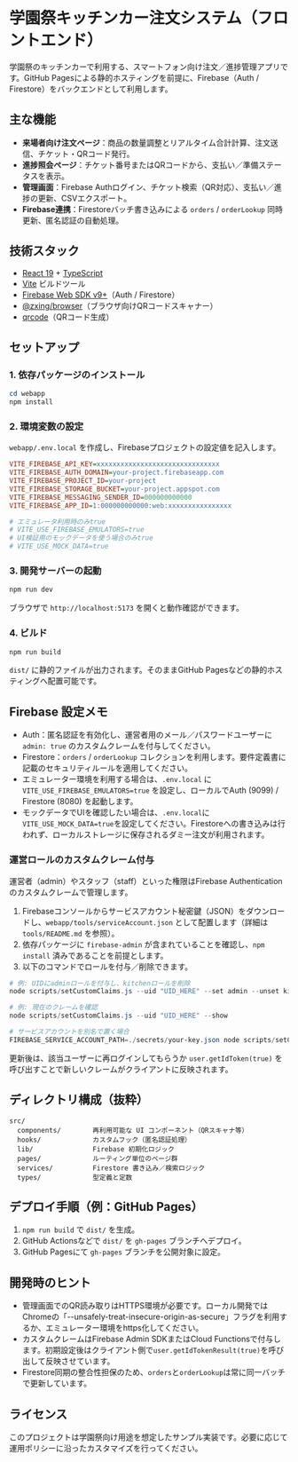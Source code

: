 # 学園祭キッチンカー注文システム（フロントエンド）

学園祭のキッチンカーで利用する、スマートフォン向け注文／進捗管理アプリです。GitHub Pagesによる静的ホスティングを前提に、Firebase（Auth / Firestore）をバックエンドとして利用します。

## 主な機能

- **来場者向け注文ページ**：商品の数量調整とリアルタイム合計計算、注文送信、チケット・QRコード発行。
- **進捗照会ページ**：チケット番号またはQRコードから、支払い／準備ステータスを表示。
- **管理画面**：Firebase Authログイン、チケット検索（QR対応）、支払い／進捗の更新、CSVエクスポート。
- **Firebase連携**：Firestoreバッチ書き込みによる `orders` / `orderLookup` 同時更新、匿名認証の自動処理。

## 技術スタック

- [React 19](https://react.dev/) + [TypeScript](https://www.typescriptlang.org/)
- [Vite](https://vite.dev/) ビルドツール
- [Firebase Web SDK v9+](https://firebase.google.com/docs/reference/js)（Auth / Firestore）
- [@zxing/browser](https://github.com/zxing-js/library)（ブラウザ向けQRコードスキャナー）
- [qrcode](https://github.com/soldair/node-qrcode)（QRコード生成）

## セットアップ

### 1. 依存パッケージのインストール

```powershell
cd webapp
npm install
```

### 2. 環境変数の設定

`webapp/.env.local` を作成し、Firebaseプロジェクトの設定値を記入します。

```ini
VITE_FIREBASE_API_KEY=xxxxxxxxxxxxxxxxxxxxxxxxxxxxxxx
VITE_FIREBASE_AUTH_DOMAIN=your-project.firebaseapp.com
VITE_FIREBASE_PROJECT_ID=your-project
VITE_FIREBASE_STORAGE_BUCKET=your-project.appspot.com
VITE_FIREBASE_MESSAGING_SENDER_ID=000000000000
VITE_FIREBASE_APP_ID=1:000000000000:web:xxxxxxxxxxxxxxxx

# エミュレータ利用時のみtrue
# VITE_USE_FIREBASE_EMULATORS=true
# UI検証用のモックデータを使う場合のみtrue
# VITE_USE_MOCK_DATA=true
```

### 3. 開発サーバーの起動

```powershell
npm run dev
```

ブラウザで `http://localhost:5173` を開くと動作確認ができます。

### 4. ビルド

```powershell
npm run build
```

`dist/` に静的ファイルが出力されます。そのままGitHub Pagesなどの静的ホスティングへ配置可能です。

## Firebase 設定メモ

- Auth：匿名認証を有効化し、運営者用のメール／パスワードユーザーに `admin: true` のカスタムクレームを付与してください。
- Firestore：`orders` / `orderLookup` コレクションを利用します。要件定義書に記載のセキュリティルールを適用してください。
- エミュレーター環境を利用する場合は、`.env.local` に `VITE_USE_FIREBASE_EMULATORS=true` を設定し、ローカルでAuth (9099) / Firestore (8080) を起動します。
- モックデータでUIを確認したい場合は、`.env.local`に`VITE_USE_MOCK_DATA=true`を設定してください。Firestoreへの書き込みは行われず、ローカルストレージに保存されるダミー注文が利用されます。

### 運営ロールのカスタムクレーム付与

運営者（admin）やスタッフ（staff）といった権限はFirebase Authenticationのカスタムクレームで管理します。

1. Firebaseコンソールからサービスアカウント秘密鍵（JSON）をダウンロードし、`webapp/tools/serviceAccount.json` として配置します（詳細は `tools/README.md` を参照）。
2. 依存パッケージに `firebase-admin` が含まれていることを確認し、`npm install` 済みであることを前提とします。
3. 以下のコマンドでロールを付与／削除できます。

```powershell
# 例: UIDにadminロールを付与し、kitchenロールを削除
node scripts/setCustomClaims.js --uid "UID_HERE" --set admin --unset kitchen

# 例: 現在のクレームを確認
node scripts/setCustomClaims.js --uid "UID_HERE" --show

# サービスアカウントを別名で置く場合
FIREBASE_SERVICE_ACCOUNT_PATH=./secrets/your-key.json node scripts/setCustomClaims.js --uid "UID_HERE" --set staff
```

更新後は、該当ユーザーに再ログインしてもらうか `user.getIdToken(true)` を呼び出すことで新しいクレームがクライアントに反映されます。

## ディレクトリ構成（抜粋）

```
src/
  components/        再利用可能な UI コンポーネント（QRスキャナ等）
  hooks/             カスタムフック（匿名認証処理）
  lib/               Firebase 初期化ロジック
  pages/             ルーティング単位のページ群
  services/          Firestore 書き込み／検索ロジック
  types/             型定義と定数
```

## デプロイ手順（例：GitHub Pages）

1. `npm run build` で `dist/` を生成。
2. GitHub Actionsなどで `dist/` を `gh-pages` ブランチへデプロイ。
3. GitHub Pagesにて `gh-pages` ブランチを公開対象に設定。

## 開発時のヒント

- 管理画面でのQR読み取りはHTTPS環境が必要です。ローカル開発ではChromeの「--unsafely-treat-insecure-origin-as-secure」フラグを利用するか、エミュレーター環境をhttps化してください。
- カスタムクレームはFirebase Admin SDKまたはCloud Functionsで付与します。初期設定後はクライアント側で`user.getIdTokenResult(true)`を呼び出して反映させています。
- Firestore同期の整合性担保のため、`orders`と`orderLookup`は常に同一バッチで更新しています。

## ライセンス

このプロジェクトは学園祭向け用途を想定したサンプル実装です。必要に応じて運用ポリシーに沿ったカスタマイズを行ってください。
